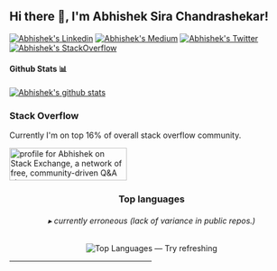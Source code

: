 <h2> Hi there 👋, I'm Abhishek Sira Chandrashekar! </h2>
    
[![Abhishek's Linkedin](https://img.shields.io/badge/LinkedIn-0077B5?style=for-the-badge&logo=linkedin&logoColor=white)](https://www.linkedin.com/in/abhishek-sira-chandrashekar-821244b7/)
[![Abhishek's Medium](https://img.shields.io/badge/Medium-000000?style=for-the-badge&logo=medium&logoColor=white)](https://medium.com/@cryptohuduga)
[![Abhishek's Twitter](https://img.shields.io/badge/Twitter-1DA1F2?style=for-the-badge&logo=twitter&logoColor=white)](https://twitter.com/abhiarys)
[![Abhishek's StackOverflow](https://img.shields.io/badge/StackOverflow-F48024?style=for-the-badge&logo=stackoverflow&logoColor=white)](https://stackoverflow.com/users/6821441/abhishek-ekaanth)


#### Github Stats 📊

[![Abhishek's github stats](https://github-readme-stats.vercel.app/api?username=Ekaanth)](https://github.com/anuraghazra/github-readme-stats)

### Stack Overflow

Currently I'm on top 16% of overall stack overflow community.

<a href="https://stackoverflow.com/users/6821441/abhishek-ekaanth"><img src="https://stackoverflow.com/users/flair/6821441.png" width="208" height="58" alt="profile for Abhishek on Stack Exchange, a network of free, community-driven Q&amp;A sites" title="profile for Abhishek on Stack Exchange, a network of free, community-driven Q&amp;A sites" /></a>

<h3 align="center">Top languages</h3>

<h6 align="center">▸ currently erroneous (lack of variance in public repos.)</h6>

<p align="center"><img src="https://github-readme-stats.vercel.app/api/top-langs?username=Ekaanth&show_icons=true&locale=en&layout=default&theme=swift&langs_count=6" alt="Top Languages — Try refreshing" loading="lazy" /></p>

<hr style="width:50%;text-align:left;margin-left:0">
